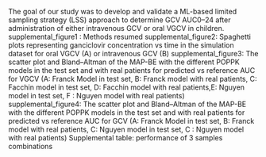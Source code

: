 The goal of our study was to develop and validate a ML-based limited sampling strategy (LSS) approach to determine GCV AUC0–24 after administration of either intravenous GCV or oral VGCV in children. 
supplemental_figure1 : Methods resumed
supplemental_figure2: Spaghetti plots representing ganciclovir concentration vs time in the simulation dataset for oral VGCV (A) or intravenous GCV (B)
supplemental_figure3:  The scatter plot and Bland–Altman of the MAP-BE with the different POPPK models in the test set and with real patients for predicted vs reference AUC  for VGCV (A: Franck Model in test set, B: Franck model with real patients, C: Facchin model in test set, D: Facchin model with real patients,E: Nguyen model in test set, F : Nguyen model with real patients)
supplemental_figure4: The scatter plot and Bland–Altman of the MAP-BE with the different POPPK models in the test set and with real patients for predicted vs reference AUC for GCV (A: Franck Model in test set, B: Franck model with real patients, C: Nguyen model in test set, C : Nguyen model with real patients)
Supplemental table: performance of 3 samples combinations   
